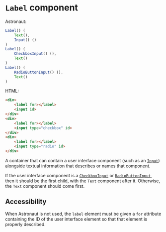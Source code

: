 # `Label` component
Astronaut:
```javascript
Label() (
    Text(),
    Input() ()
)
Label() (
    CheckboxInput() (),
    Text()
)
Label() (
    RadioButtonInput() (),
    Text()
)
```

HTML:
```html
<div>
    <label for></label>
    <input id>
</div>
<div>
    <label for></label>
    <input type="checkbox" id>
</div>
<div>
    <label for></label>
    <input type="radio" id>
</div>
```

A container that can contain a user interface component (such as an [`Input`](reference/components/input.md)) alongside textual information that describes or names that component.

If the user interface component is a [`CheckboxInput`](reference/components/checkboxinput.md) or [`RadioButtonInput`](reference/components/radiobuttoninput.md), then it should be the first child, with the `Text` component after it. Otherwise, the `Text` component should come first.

## Accessibility
When Astronaut is not used, the `label` element must be given a `for` attribute containing the ID of the user interface element so that that element is properly described.